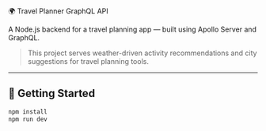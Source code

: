 🌍 Travel Planner GraphQL API

A Node.js backend for a travel planning app — built using Apollo Server and GraphQL.

> This project serves weather-driven activity recommendations and city suggestions for travel planning tools.

---

## 🚀 Getting Started

```bash
npm install
npm run dev
